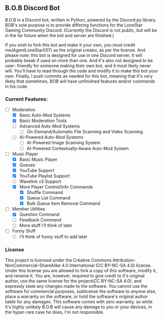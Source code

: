 ## B.O.B Discord Bot
B.O.B is a Discord bot, written in Python, powered by the Discord.py library.
BOB's sole purpose is to provide differing functions for the LoneStar Gaming Community Discord.
(Currently the Discord is not public, but will be in the far future when the bot and server
are finished.)

If you wish to fork this bot and make it your own, you *must* credit me(AgentLoneStar007) as the
original creator, as per the license. And please note: this bot is designed for use in one Discord
server. It will  probably break if used on more than one. And it's also not designed to be user-
friendly for someone making their own bot, and it most likely never will. You'll have to read through
the code and modify it to make this bot your own. Finally, I push commits as needed for this bot,
meaning that it's very likely that sometimes, BOB will have unfinished features and/or commands in
his code.

### Current Features:
- [ ] Moderation
  - [x] Basic Auto-Mod Systems
  - [x] Basic Moderation Tools
  - [ ] Advanced Auto-Mod Systems
    - [ ] On-Demand/Automatic File Scanning and Video Scanning 
  - [ ] AI-Powered Auto-Mod Systems
    - [ ] AI-Powered Image Scanning System
    - [ ] AI-Powered Contextually-Aware Auto-Mod System
- [ ] Music Player
  - [x] Basic Music Player
  - [x] Queues
  - [x] YouTube Support
  - [x] YouTube Playlist Support
  - [ ] Wavelink v3 Support
  - [x] More Player Control/Info Commands
    - [x] Shuffle Command
    - [x] Queue List Command
    - [x] Bulk Queue Item Removal Command
- [ ] Member Utilities
  - [x] Question Command
  - [ ] Feedback Command
  - [ ] More stuff I'll think of later
- [ ] Funny Stuff
  - [ ] I'll think of funny stuff to add later

### License
This project is licensed under the Creative Commons Attribution-NonCommercial-ShareAlike 4.0 
International (CC BY-NC-SA 4.0) license. Under this license you are allowed to fork a copy of
this software, modify it, and rename it. You are, however, required to give credit to it's
original author, use the same license for the project(CC BY-NC-SA 4.0), and expressly state
any changes made to the software. You cannot use the software for commercial purposes, sublicense
the software to anyone else, place a warranty on the software, or hold the software's original
author liable for any damages. This software comes with zero warranty, so while it's highly
unlikely B.O.B will cause any damage to you or your devices, in the hyper-rare case he does,
I'm not responsible.
